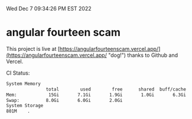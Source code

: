 Wed Dec  7 09:34:26 PM EST 2022

# angular fourteen scam


This project is live at [https://angularfourteenscam.vercel.app/](https://angularfourteenscam.vercel.app/ "dog!") thanks to Github and Vercel.

CI Status: 

```bash
System Memory
               total        used        free      shared  buff/cache   available
Mem:            15Gi       7.1Gi       1.9Gi       1.0Gi       6.3Gi       6.9Gi
Swap:          8.0Gi       6.0Gi       2.0Gi
System Storage
801M	.
